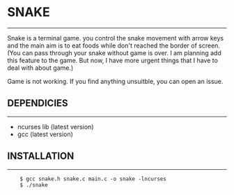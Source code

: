 # SNAKE
---
Snake is a terminal game. you control the snake movement with arrow keys and the main aim
is to eat foods while don't reached the border of screen.
(You can pass through your snake without game is over. I am planning add this feature to the game.
But now, I have more urgent things that I have to deal with about game.) <br />

Game is not working. If you find anything unsuitble, you can open an issue.

## DEPENDICIES
---
* ncurses lib (latest version)
* gcc (latest version)

## INSTALLATION
---

```
	$ gcc snake.h snake.c main.c -o snake -lncurses 
	$ ./snake
```
